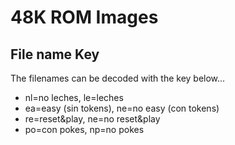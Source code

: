 # 48K ROM Images

## File name Key

The filenames can be decoded with the key below...

* nl=no leches, le=leches
* ea=easy (sin tokens), ne=no easy (con tokens)
* re=reset&play, ne=no reset&play
* po=con pokes, np=no pokes
